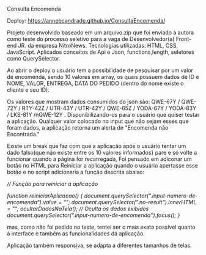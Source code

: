 Consulta Encomenda

Deploy: https://annebcandrade.github.io/ConsultaEncomenda/

Projeto desenvolvido baseado em um arquivo.zip que foi enviado à autora como teste do processo seletivo para a vaga de Desenvolvedor(a) Front-end JR. da empresa NitroNews.
Tecnologias utilizadas: HTML, CSS, JavaScript. Aplicados conceitos de Api e Json, functions,length, seletores como QuerySelector.

Ao abrir o deploy o usuário tem a possibilidade de pesquisar por um valor de encomenda, sendo 10 valores em array, os quais possuem dados de ID e NOME, VALOR, ENTREGA, DATA DO PEDIDO (dentro do nome existe o cliente e seu ID). 

Os valores que mostram dados consumidos do json são: QWE-67Y / QWE-72Y / RTY-42Z / UTR-43Y / UTR-42Y / QWE-65Z / YODA-67Y / YODA-83Y / LKS-81Y /nQWE-12Y . Disponibilizando-os para o usuário que quiser testar a aplicação.
Qualquer valor colocado no input que não sejam esses que foram dados, a aplicação retorna um alerta de "Encomenda não Encontrada."

Existe um break que faz com que a aplicação após o usuário tentar um dado falso(que não existe entre os 10 valores informados} pare e só volte a funcionar quando a página for recarregada,
Foi pensado em adiconar um botão no HTML para Reiniciar a aplicação quando o usuário apertasse esse botão e no script adicionaria a função descrita abaixo: 

*// Função para reiniciar a aplicação*

*function reiniciarAplicacao() {
    document.querySelector(".input-numero-de-encomenda").value = ""; 
    document.querySelector(".no-result").innerHTML = ""; 
    ocultarDadosNaTela(); // Oculta os dados exibidos
    document.querySelector(".input-numero-de-encomenda").focus(); 
}*

mas, como não foi pedido no teste, tentei ser o mais exata possível quanto á interface e também as funcionalidades da aplicação. 

Aplicação também responsiva, se adapta a diferentes tamanhos de telas.




